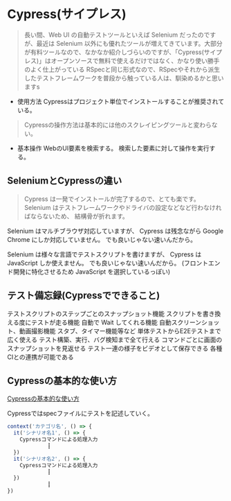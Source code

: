 # Cypress(サイプレス)

>長い間、Web UI の自動テストツールといえば Selenium だったのですが、最近は Selenium 以外にも優れたツールが増えてきています。大部分が有料ツールなので、なかなか紹介しづらいのですが、「Cypress(サイプレス)」はオープンソースで無料で使えるだけではなく、かなり使い勝手のよく仕上がっている
RSpecと同じ形式なので、RSpecやそれから派生したテストフレームワークを普段から触っている人は、馴染めるかと思いますs

- 使用方法
Cypressはプロジェクト単位でインストールすることが推奨されている。

>Cypressの操作方法は基本的には他のスクレイピングツールと変わらない。

- 基本操作
WebのUI要素を検索する。
検索した要素に対して操作を実行する。

## SeleniumとCypressの違い

>Cypress は一発でインストールが完了するので、とても楽です。
>Selenium はテストフレームワークやドライバの設定などなど行わなければならないため、
>結構骨が折れます。

Selenium はマルチブラウザ対応していますが、
Cypress は残念ながら Google Chrome にしか対応していません。
でも良いじゃない速いんだから。

Selenium は様々な言語でテストスクリプトを書けますが、
Cypress は JavaScript しか使えません。
でも良いじゃない速いんだから。
(フロントエンド開発に特化させるため JavaScript を選択しているっぽい)

## テスト備忘録(Cypressでできること)
テストスクリプトのステップごとのスナップショット機能
スクリプトを書き換える度にテストが走る機能
自動で Wait してくれる機能
自動スクリーンショット、動画撮影機能
スタブ、タイマー機能等など
単体テストからE2Eテストまで広く使える
テスト構築、実行、バグ検知まで全て行える
コマンドごとに画面のスナップショットを見返せる
テスト一連の様子をビデオとして保存できる
各種CIとの連携が可能である


## Cypressの基本的な使い方

[Cypressの基本的な使い方](https://future-architect.github.io/articles/20210428a/)

Cypressではspecファイルにテストを記述していく。
```js
context('カテゴリ名', () => {
  it('シナリオ名1', () => {
    Cypressコマンドによる処理入力
             ┋
  })
  it('シナリオ名2', () => {
    Cypressコマンドによる処理入力
             ┋
  })
             ┋
})
```

